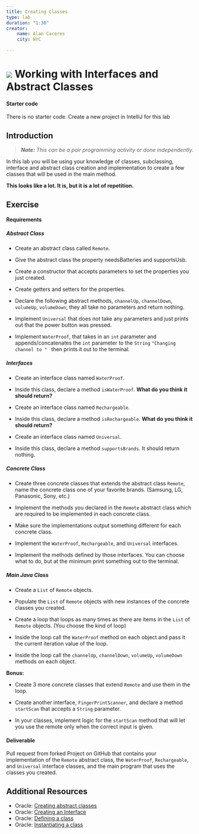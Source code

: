 ```yaml
---
title: Creating Classes
type: lab
duration: "1:30"
creator:
    name: Alan Caceres
    city: NYC

---
```


# ![](https://ga-dash.s3.amazonaws.com/production/assets/logo-9f88ae6c9c3871690e33280fcf557f33.png) Working with Interfaces and Abstract Classes

#### Starter code

There is no starter code.
Create a new project in IntelliJ for this lab

## Introduction

> ***Note:*** _This can be a pair programming activity or done independently._

In this lab you will be using your knowledge of classes, subclassing, interface and abstract class creation and implementation to create a few classes that will be used in the main method.

**This looks like a lot. It is, but it is a lot of repetition.**

## Exercise

#### Requirements

##### Abstract Class

- Create an abstract class called `Remote`.

- Give the abstract class the property needsBatteries and supportsUsb.

- Create a constructor that accepts parameters to set the properties you just created.

- Create getters and setters for the properties.

- Declare the following abstract methods, `channelUp`, `channelDown`, `volumeUp`, `volumeDown`; they all take no parameters and return nothing.

- Implement
`Universal` that does not take any parameters and just prints out that the power button was pressed.

- Implement `WaterProof`, that takes in an `int` parameter and appends/concatenates the `int` parameter to the `String` ```"Changing channel to " ``` then prints it out to the terminal.

##### Interfaces
- Create an interface class named `WaterProof`.
- Inside this class, declare a method `isWaterProof`. **What do you think it should return?**


- Create an interface class named `Rechargeable`.
- Inside this class, declare a method `isRechargeable`. **What do you think it should return?**


- Create an interface class named `Universal`.
- Inside this class, declare a method `supportsBrands`. It should return nothing.

##### Concrete Class
- Create three concrete classes that extends the abstract class `Remote`, name the concrete class one of your favorite brands. (Samsung, LG, Panasonic, Sony, etc.)

- Implement the methods you declared in the `Remote` abstract class which are required to be implemented in each concrete class.

- Make sure the implementations output something different for each concrete class.

- Implement the `WaterProof`, `Rechargeable`, and `Universal` interfaces.

- Implement the methods defined by those interfaces. You can choose what to do, but at the minimum print something out to the terminal.

##### Main Java Class
- Create a `List` of `Remote` objects.

- Populate the `List` of `Remote` objects with new instances of the concrete classes you created.

- Create a loop that loops as many times as there are items in the `List` of `Remote` objects. (You choose the kind of loop)

- Inside the loop call the `WaterProof` method on each object and pass it the current iteration value of the loop.

- Inside the loop call the `channelUp`, `channelDown`, `volumeUp`, `volumeDown` methods on each object.

**Bonus:**
- Create 3 more concrete classes that extend `Remote` and use them in the loop.

- Create another interface, `FingerPrintScanner`, and declare a method `startScan` that accepts a `String` parameter.

- In your classes, implement logic for the `startScan` method that will let you use the remote only when the correct input is given.

#### Deliverable

Pull request from forked Project on GitHub that contains your implementation of the `Remote` abstract class, the `WaterProof`, `Rechargeable`, and `Universal` interface classes, and the main program that uses the classes you created.

## Additional Resources

- Oracle: [Creating abstract classes](https://docs.oracle.com/javase/tutorial/java/IandI/abstract.html)
- Oracle: [Creating an Interface](https://docs.oracle.com/javase/tutorial/java/IandI/createinterface.html)
- Oracle: [Defining a class](https://docs.oracle.com/javase/tutorial/java/javaOO/classes.html)
- Oracle: [Instantiating a class](https://docs.oracle.com/javase/tutorial/java/javaOO/objects.html)
